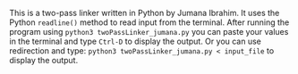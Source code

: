 This is a two-pass linker written in Python by Jumana Ibrahim. It uses the Python `readline()` method to read input from the terminal. After running the program using `python3 twoPassLinker_jumana.py` you can paste your values in the terminal and type `Ctrl-D` to display the output. Or you can use redirection and type: `python3 twoPassLinker_jumana.py < input_file` to display the output. 